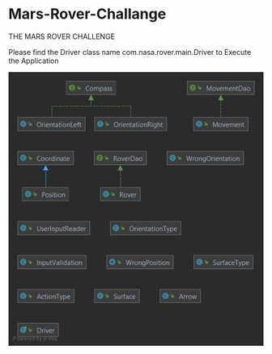 # Mars-Rover-Challange
THE MARS ROVER CHALLENGE

Please find the Driver class name com.nasa.rover.main.Driver to Execute the Application

![alt text](https://github.com/praneethpj/Mars-Rover-Challange/blob/main/rover.png)

